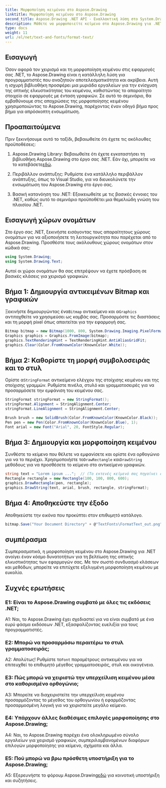 ```yaml
---
title: Μορφοποίηση κειμένου στο Aspose.Drawing
linktitle: Μορφοποίηση κειμένου στο Aspose.Drawing
second_title: Aspose.Drawing .NET API - Εναλλακτική λύση στο System.Drawing.Common
description: Μάθετε να μορφοποιείτε κείμενο στο Aspose.Drawing για .NET χωρίς κόπο. Οδηγός βήμα προς βήμα με παραδείγματα.
type: docs
weight: 11
url: /el/net/text-and-fonts/format-text/
---
```

## Εισαγωγή

Όσον αφορά τον χειρισμό και τη μορφοποίηση κειμένου στις εφαρμογές σας .NET, το Aspose.Drawing είναι η κατάλληλη λύση για προγραμματιστές που αναζητούν αποτελεσματικότητα και ακρίβεια. Αυτή η ισχυρή βιβλιοθήκη προσφέρει μια μυριάδα εργαλείων για την ενίσχυση της οπτικής ελκυστικότητας του κειμένου, καθιστώντας το απαραίτητο στοιχείο σε εφαρμογές με ένταση γραφικών. Σε αυτό το σεμινάριο, θα εμβαθύνουμε στις αποχρώσεις της μορφοποίησης κειμένου χρησιμοποιώντας το Aspose.Drawing, παρέχοντας έναν οδηγό βήμα προς βήμα για απρόσκοπτη ενσωμάτωση.

## Προαπαιτούμενα

Πριν ξεκινήσουμε αυτό το ταξίδι, βεβαιωθείτε ότι έχετε τις ακόλουθες προϋποθέσεις:

1.  Aspose.Drawing Library: Βεβαιωθείτε ότι έχετε εγκαταστήσει τη βιβλιοθήκη Aspose.Drawing στο έργο σας .NET. Εάν όχι, μπορείτε να το κατεβάσετε[εδώ](https://releases.aspose.com/drawing/net/).

2. Περιβάλλον ανάπτυξης: Ρυθμίστε ένα κατάλληλο περιβάλλον ανάπτυξης, όπως το Visual Studio, για να διευκολύνετε την ενσωμάτωση του Aspose.Drawing στο έργο σας.

3. Βασική κατανόηση του .NET: Εξοικειωθείτε με τις βασικές έννοιες του .NET, καθώς αυτό το σεμινάριο προϋποθέτει μια θεμελιώδη γνώση του πλαισίου .NET.

## Εισαγωγή χώρων ονομάτων

Στο έργο σας .NET, ξεκινήστε εισάγοντας τους απαραίτητους χώρους ονομάτων για να αξιοποιήσετε τη λειτουργικότητα που παρέχεται από το Aspose.Drawing. Προσθέστε τους ακόλουθους χώρους ονομάτων στον κώδικά σας:

```csharp
using System.Drawing;
using System.Drawing.Text;
```

Αυτοί οι χώροι ονομάτων θα σας επιτρέψουν να έχετε πρόσβαση σε βασικές κλάσεις για χειρισμό γραφικών.

## Βήμα 1: Δημιουργία αντικειμένων Bitmap και γραφικών

 Ξεκινήστε δημιουργώντας ένα`Bitmap` αντικείμενο και α`Graphics` αντιταχθείτε να χρησιμεύσει ως καμβάς σας. Προσαρμόστε τις διαστάσεις και τη μορφή pixel όπως απαιτείται για την εφαρμογή σας.

```csharp
Bitmap bitmap = new Bitmap(1000, 800, System.Drawing.Imaging.PixelFormat.Format32bppPArgb);
Graphics graphics = Graphics.FromImage(bitmap);
graphics.TextRenderingHint = TextRenderingHint.AntiAliasGridFit;
graphics.Clear(Color.FromKnownColor(KnownColor.White));
```

## Βήμα 2: Καθορίστε τη μορφή συμβολοσειράς και το στυλ

 Ορίστε α`StringFormat` αντικείμενο ελέγχου της στοίχισης κειμένου και της στοίχισης γραμμών. Ρυθμίστε πινέλα, στυλό και γραμματοσειρές για να προσαρμόσετε την εμφάνιση του κειμένου σας.

```csharp
StringFormat stringFormat = new StringFormat();
stringFormat.Alignment = StringAlignment.Center;
stringFormat.LineAlignment = StringAlignment.Center;

Brush brush = new SolidBrush(Color.FromKnownColor(KnownColor.Black));
Pen pen = new Pen(Color.FromKnownColor(KnownColor.Blue), 1);
Font arial = new Font("Arial", 20, FontStyle.Regular);
```

## Βήμα 3: Δημιουργία και μορφοποίηση κειμένου

Συνθέστε το κείμενο που θέλετε να εμφανίσετε και ορίστε ένα ορθογώνιο για να το περιέχει. Χρησιμοποιήστε το`DrawRectangle` και`DrawString` μεθόδους για να προσθέσετε το κείμενο στο αντικείμενο γραφικών.

```csharp
string text = "Lorem ipsum ...";  // (Το εκτενές κείμενό σας πηγαίνει εδώ)
Rectangle rectangle = new Rectangle(100, 100, 800, 600);
graphics.DrawRectangle(pen, rectangle);
graphics.DrawString(text, arial, brush, rectangle, stringFormat);
```

## Βήμα 4: Αποθηκεύστε την έξοδο

Αποθηκεύστε την εικόνα που προκύπτει στον επιθυμητό κατάλογο.

```csharp
bitmap.Save("Your Document Directory" + @"TextFonts\FormatText_out.png");
```

## συμπέρασμα

Συμπερασματικά, η μορφοποίηση κειμένου στο Aspose.Drawing για .NET ανοίγει έναν κόσμο δυνατοτήτων για τη βελτίωση της οπτικής ελκυστικότητας των εφαρμογών σας. Με τον σωστό συνδυασμό κλάσεων και μεθόδων, μπορείτε να επιτύχετε εξελιγμένη μορφοποίηση κειμένου με ευκολία.

## Συχνές ερωτήσεις

### Ε1: Είναι το Aspose.Drawing συμβατό με όλες τις εκδόσεις .NET;

A1: Ναι, το Aspose.Drawing έχει σχεδιαστεί για να είναι συμβατό με ένα ευρύ φάσμα εκδόσεων .NET, εξασφαλίζοντας ευελιξία για τους προγραμματιστές.

### Ε2: Μπορώ να προσαρμόσω περαιτέρω το στυλ γραμματοσειράς;

 Α2: Απολύτως! Ρυθμίστε το`Font` παραμέτρους αντικειμένου για να επιτευχθεί το επιθυμητό μέγεθος γραμματοσειράς, στυλ και οικογένεια.

### Ε3: Πώς μπορώ να χειριστώ την υπερχείλιση κειμένου μέσα στο καθορισμένο ορθογώνιο;

A3: Μπορείτε να διαχειριστείτε την υπερχείλιση κειμένου προσαρμόζοντας το μέγεθος του ορθογωνίου ή εφαρμόζοντας προσαρμοσμένη λογική για να χειριστείτε μεγάλο κείμενο.

### Ε4: Υπάρχουν άλλες διαθέσιμες επιλογές μορφοποίησης στο Aspose.Drawing;

A4: Ναι, το Aspose.Drawing παρέχει ένα ολοκληρωμένο σύνολο εργαλείων για χειρισμό γραφικών, συμπεριλαμβανομένων διαφόρων επιλογών μορφοποίησης για κείμενο, σχήματα και άλλα.

### Ε5: Πού μπορώ να βρω πρόσθετη υποστήριξη για το Aspose.Drawing;

 A5: Εξερευνήστε το φόρουμ Aspose.Drawing[εδώ](https://forum.aspose.com/c/diagram/17) για κοινοτική υποστήριξη και συζητήσεις.